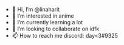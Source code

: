 - 👋 Hi, I’m @linaharit
- 👀 I’m interested in anime
- 🌱 I’m currently learning a lot
- 💞️ I’m looking to collaborate on idfk
- 📫 How to reach me discord: day<3#9325

<!---
linaharit/linaharit is a ✨ special ✨ repository because its `README.md` (this file) appears on your GitHub profile.
You can click the Preview link to take a look at your changes.
--->
